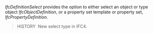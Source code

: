 ﻿_IfcDefinitionSelect_ provides the option to either select an object or type object _IfcObjectDefinition_, or a property set template or property set, _IfcPropertyDefinition_.

> HISTORY  New select type in IFC4.